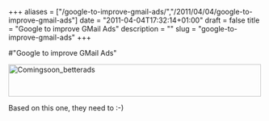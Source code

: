 +++
aliases = ["/google-to-improve-gmail-ads/","/2011/04/04/google-to-improve-gmail-ads"]
date = "2011-04-04T17:32:14+01:00"
draft = false
title = "Google to improve GMail Ads"
description = ""
slug = "google-to-improve-gmail-ads"
+++

#"Google to improve GMail Ads"


 <div class='p_embed p_image_embed'>
<a href="http://getfile0.posterous.com/getfile/files.posterous.com/conoroneill/JEcL8glc9shVevgZHzEmLkqAOlD1HWUn0NhA8Zve9iby2phIMTBOERNgYagY/comingsoon_betterads.jpg"><img alt="Comingsoon_betterads" height="64" src="http://getfile1.posterous.com/getfile/files.posterous.com/conoroneill/V3UTmQL8UmKlyTkFIuvocMcNaFxXCmZsNUnZfZikB197i9ElsKSCGi2xLlFV/comingsoon_betterads.jpg.scaled.500.jpg" width="500" /></a>
</div>
<p>Based on this one, they need to :-)<p /></p>
 